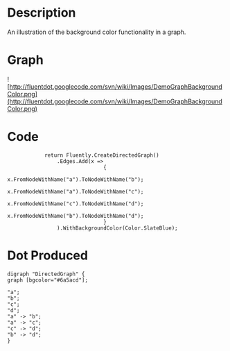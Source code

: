 # Description #

An illustration of the background color functionality in a graph.

# Graph #

![http://fluentdot.googlecode.com/svn/wiki/Images/DemoGraphBackgroundColor.png](http://fluentdot.googlecode.com/svn/wiki/Images/DemoGraphBackgroundColor.png)

# Code #

```
            return Fluently.CreateDirectedGraph()
                .Edges.Add(x =>
                               {
                                   x.FromNodeWithName("a").ToNodeWithName("b");
                                   x.FromNodeWithName("a").ToNodeWithName("c");
                                   x.FromNodeWithName("c").ToNodeWithName("d");
                                   x.FromNodeWithName("b").ToNodeWithName("d");
                               }
                ).WithBackgroundColor(Color.SlateBlue);

```

# Dot Produced #

```
digraph "DirectedGraph" {
graph [bgcolor="#6a5acd"];

"a";
"b";
"c";
"d";
"a" -> "b";
"a" -> "c";
"c" -> "d";
"b" -> "d";
}
```